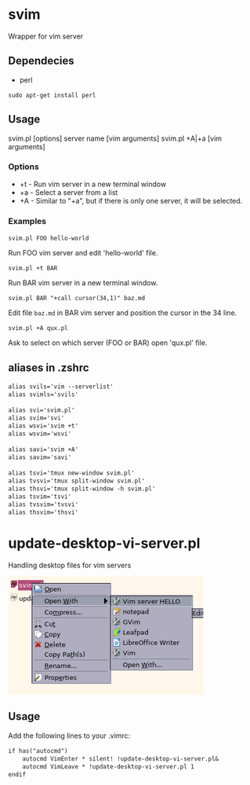 # svim

Wrapper for vim server

## Dependecies

* perl

```
sudo apt-get install perl
```

## Usage

svim.pl [options] server name [vim arguments]
svim.pl +A|+a [vim arguments]

### Options

* +t - Run vim server in a new terminal window
* +a - Select a server from a list
* +A - Similar to "+a", but if there is only one server, it will be selected.

### Examples

```
svim.pl FOO hello-world
```
Run FOO vim server and edit 'hello-world' file.

```
svim.pl +t BAR
```
Run BAR vim server in a new terminal window.

```
svim.pl BAR "+call cursor(34,1)" baz.md
```
Edit file `baz.md` in BAR vim server and position the cursor in the 34 line.

```
svim.pl +A qux.pl
```
Ask to select on which server (FOO or BAR) open 'qux.pl' file.

## aliases in .zshrc

```
alias svils='vim --serverlist'
alias svimls='svils'

alias svi='svim.pl'
alias svim='svi'
alias wsvi='svim +t'
alias wsvim='wsvi'

alias savi='svim +A'
alias savim='savi'

alias tsvi='tmux new-window svim.pl'
alias tvsvi='tmux split-window svim.pl'
alias thsvi='tmux split-window -h svim.pl'
alias tsvim='tsvi'
alias tvsvim='tvsvi'
alias thsvim='thsvi'
```

# update-desktop-vi-server.pl

Handling desktop files for vim servers

![screenshot01](screen01.png)

## Usage

Add the following lines to your .vimrc:

```
if has("autocmd")
    autocmd VimEnter * silent! !update-desktop-vi-server.pl&
    autocmd VimLeave * !update-desktop-vi-server.pl 1
endif
```

